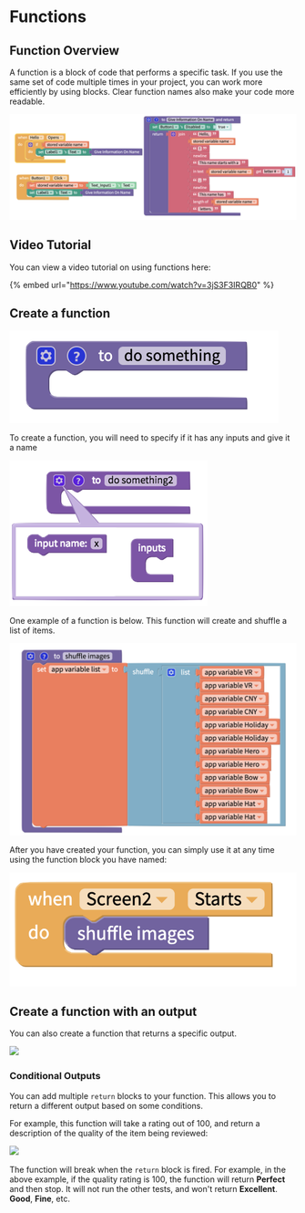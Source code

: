 # Functions

## Function Overview

A function is a block of code that performs a specific task. If you use the same set of code multiple times in your project, you can work more efficiently by using blocks. Clear function names also make your code more readable.

![](.gitbook/assets/nofunctionsH.png)

## Video Tutorial

You can view a video tutorial on using functions here:

{% embed url="https://www.youtube.com/watch?v=3jS3F3IRQB0" %}

## Create a function

![](.gitbook/assets/dosomething.png)

To create a function, you will need to specify if it has any inputs and give it a name

![](.gitbook/assets/dosomething2.png)

One example of a function is below. This function will create and shuffle a list of items.

![](.gitbook/assets/shuffle.png)

After you have created your function, you can simply use it at any time using the function block you have named:

![](.gitbook/assets/callshuffle.png)

## Create a function with an output

You can also create a function that returns a specific output.

![](.gitbook/assets/doandreturn.png)

### Conditional Outputs

You can add multiple `return` blocks to your function. This allows you to return a different output based on some conditions.

For example, this function will take a rating out of 100, and return a description of the quality of the item being reviewed:

![](.gitbook/assets/qualfunc.png)

The function will break when the `return` block is fired. For example, in the above example, if the quality rating is 100, the function will return **Perfect** and then stop. It will not run the other tests, and won't return **Excellent**. **Good**, **Fine**, etc.
